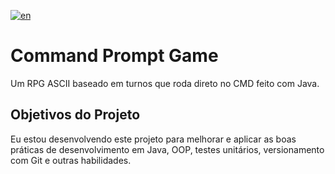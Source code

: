 [![en](https://img.shields.io/badge/lang-en-blue.svg)](https://github.com/deyvidfernandes/CommandPromptGame/main/README.md)

# Command Prompt Game

Um RPG ASCII baseado em turnos que roda direto no CMD feito com Java.

## Objetivos do Projeto

Eu estou desenvolvendo este projeto para melhorar e aplicar as boas práticas de desenvolvimento em Java, OOP, testes unitários, versionamento com Git e outras habilidades.
